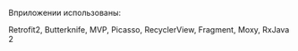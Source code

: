 Вприложении использованы:

Retrofit2, Butterknife, MVP, Picasso, RecyclerView, Fragment, Moxy, RxJava 2
